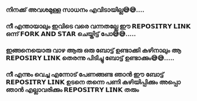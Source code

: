 ### നിനക്ക് അവശമുള്ള സാധനം എവിടായില്ല😅😅....


### നീ എന്തായാലും ഇവിടെ വരെ വന്നതല്ലേ ഈ 𝗥𝗘𝗣𝗢𝗦𝗜𝗧𝗥𝗬 𝗟𝗜𝗡𝗞 ഒന്ന് 𝗙𝗢𝗥𝗞 𝗔𝗡𝗗 𝗦𝗧𝗔𝗥 ചെയ്തിട്ട് പോ😅😅.....


### ഇങ്ങനെയൊരു വാഴ ആരു ഒരു ബോട്ട് ഉണ്ടാക്കി കഴിനാലും ആ 𝗥𝗘𝗣𝗢𝗦𝗜𝗥𝗬 𝗟𝗜𝗡𝗞 തെരന്നു പിടിച്ചു ബോട്ട് ഉണ്ടാക്കും😅😅.....

### നീ എന്നും വെച്ച എന്നോട് പേണങ്ങണ്ട ഞാൻ ഈ ബോട്ട് 𝗥𝗘𝗣𝗢𝗦𝗜𝗧𝗥𝗬 𝗟𝗜𝗡𝗞 ഉടനെ തന്നെ പണി കഴിയിപ്പിക്കും അപ്പൊ ഞാൻ എല്ലാവരിക്കും 𝗥𝗘𝗣𝗢𝗦𝗜𝗧𝗥𝗬 𝗟𝗜𝗡𝗞 തരും

